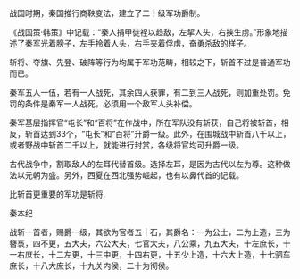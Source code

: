 
战国时期，秦国推行商鞅变法，建立了二十级军功爵制。

《战国策·韩策》中记载：“秦人捐甲徒裎以趋敌，左挈人头，右挟生虏。”形象地描述了秦军光着膀子，左手拎着人头，右手夹着俘虏，奋勇杀敌的样子。

斩将、夺旗、先登、破阵等行为均属于军功范畴，相较之下，斩首不过是普通军功而已。

秦军五人一伍，若有一人战死，其余四人获罪，有二到三人战死，则加重处罚。免罚的条件是秦军一人战死，必须用一个敌军人头补偿。

秦军基层指挥官“屯长”和“百将”在作战中，所在军队没有斩获，自己将被斩首，相反，斩首达到33个，“屯长”和“百将”升爵一级。此外，在围城战中斩首八千以上，或者野战中斩首二千以上，就能进行封赏，各级将官均可升爵一级。

古代战争中，割取敌人的左耳代替首级。选择左耳，是因为古代以左为尊。这种做法以元朝为盛。另外，西夏在西北强势崛起，也有以鼻代首的记载。

比斩首更重要的军功是斩将.

秦本纪

战斩一首者，赐爵一级，其欲为官者五十石，其爵名：一为公士，二为上造，三为簪褭，四不更，五大夫，六公大夫，七官大夫，八公乘，九五大夫，十左庶长，十一右庶长，十二左更，十三中更，十四右更，十五少上造，十六大上造，十七驷车庶长，十八大庶长，十九关内侯，二十为彻侯。
